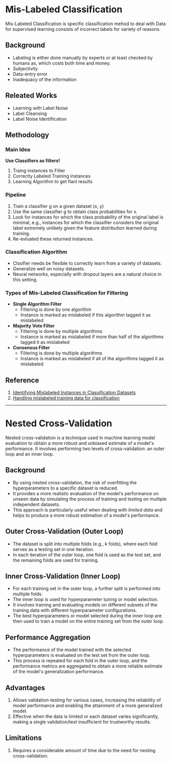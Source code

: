 # Mis-Labeled Classification

Mis-Labeled Classification is specific classification mehod to deal with Data for supervised learning consists of incorrect labels for variety of reasons.
<br/>

## Background

* Labeling is either done manually by experts or at least checked by humans as, which costs both time and money.
* Subjectivity
* Data-entry error
* Inadequacy of the information

## Releated Works

* Learning with Label Noise
* Label Cleansing
* Label Noise Identification

## Methodology

### Main Idea

**Use Classifiers as filters!**

1. Traing instances to Filter
2. Correctly Labeled Training instances
3. Learning Algorithm to get fianl results

### Pipeline

1. Train a classifier g on a given dataset (x, y)
2. Use the same classifier g to obtain class probabilities for x.
3. Look for instances for which the class probability of the original label is minimal, e.g., instances for which the
classifier considers the original label extremely unlikely given
the feature distribution learned during training.
4. Re-evluated these returned instances.


### Classification Algorithm

* Clssifier needs be flexible to correctly learn from a variety of datasets.
* Generalize well on noisy datasets.
* Neural networks, especially with dropout layers are a natural choice in this setting.

### Types of Mis-Labeled Classification for Filtering
* **Single Algorithm Filter**
  * Filtering is done by one algorithm
  * Instance is marked as mislabeled if this algorithm tagged it as mislabeled
* **Majority Vote Filter**
  * Filtering is done by multiple algorithms
  * Instance is marked as mislabeled if more than half of the algorithms tagged it as mislabeled
* **Consensus Filter**
  * Filtering is done by multiple algorithms
  * Instance is marked as mislabeled if all of the algorithms tagged it as mislabeled

## Reference
1. [Identifying Mislabeled Instances in Classification Datasets](https://arxiv.org/pdf/1912.05283)
2. [Handling mislabeled training data for classification](https://longjp.github.io/statcomp/projects/mislabeled.pdf)

***

# Nested Cross-Validation

Nested cross-validation is a technique used in machine learning model evaluation to obtain a more robust and unbiased estimate of a model's performance. It involves performing two levels of cross-validation: an outer loop and an inner loop.
<br/>

## Background
* By using nested cross-validation, the risk of overfitting the hyperparameters to a specific dataset is reduced.
* It provides a more realistic evaluation of the model's performance on unseen data by simulating the process of training and testing on multiple independent datasets.
* This approach is particularly useful when dealing with *limited data* and helps to produce a more robust estimation of a model's performance.

## Outer Cross-Validation (Outer Loop)
* The dataset is split into multiple folds (e.g., k folds), where each fold serves as a testing set in one iteration.
* In each iteration of the outer loop, one fold is used as the test set, and the remaining folds are used for training.

## Inner Cross-Validation (Inner Loop)
* For each training set in the outer loop, a further split is performed into multiple folds.
* The inner loop is used for hyperparameter tuning or model selection.
* It involves training and evaluating models on different subsets of the training data with different hyperparameter configurations.
* The best hyperparameters or model selected during the inner loop are then used to train a model on the entire training set from the outer loop.

## Performance Aggregation
* The performance of the model trained with the selected hyperparameters is evaluated on the test set from the outer loop.
* This process is repeated for each fold in the outer loop, and the performance metrics are aggregated to obtain a more reliable estimate of the model's generalization performance.

## Advantages
1. Allows validation-testing for various cases, increasing the reliability of model performance and enabling the attainment of a more generalized model.
2. Effective when the data is limited or each dataset varies significantly, making a single validation/test insufficient for trustworthy results.

## Limitations
1. Requires a considerable amount of time due to the need for nesting cross-validation.
